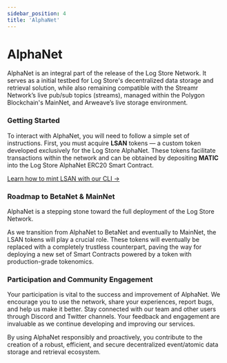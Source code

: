 ```yaml
---
sidebar_position: 4
title: 'AlphaNet'
---
```


# AlphaNet

AlphaNet is an integral part of the release of the Log Store Network. It serves as a initial testbed for Log Store's decentralized data storage and retrieval solution, while also remaining compatible with the Streamr Network’s live pub/sub topics (streams), managed within the Polygon Blockchain's MainNet, and Arweave’s live storage environment.

### Getting Started

To interact with AlphaNet, you will need to follow a simple set of instructions. First, you must acquire **LSAN** tokens — a custom token developed exclusively for the Log Store AlphaNet. These tokens facilitate transactions within the network and can be obtained by depositing **MATIC** into the Log Store AlphaNet ERC20 Smart Contract.

[Learn how to mint LSAN with our CLI →](../cli/getting-started.md)

### Roadmap to BetaNet & MainNet

AlphaNet is a stepping stone toward the full deployment of the Log Store Network.

As we transition from AlphaNet to BetaNet and eventually to MainNet, the LSAN tokens will play a crucial role. These tokens will eventually be replaced with a completely trustless counterpart, paving the way for deploying a new set of Smart Contracts powered by a token with production-grade tokenomics.

### Participation and Community Engagement

Your participation is vital to the success and improvement of AlphaNet. We encourage you to use the network, share your experiences, report bugs, and help us make it better. Stay connected with our team and other users through Discord and Twitter channels. Your feedback and engagement are invaluable as we continue developing and improving our services.

By using AlphaNet responsibly and proactively, you contribute to the creation of a robust, efficient, and secure decentralized event/atomic data storage and retrieval ecosystem.
